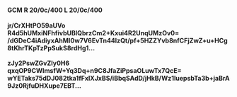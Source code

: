 #### GCM R 20/0c/400 L 20/0c/400
**jr/CrXHtPO59aUVo**<br/>**R4d5hUMxiNFhfivbUBlQbrzCm2+Kxui4R2UnqUMzOv0=**<br/>**/dGDeC4iAdiyxAhMI0w7V6EvTn44lzQt/pf+5HZZYvb8nfCFjZwZ+u+HCg8tKhrTKpTzPpSukS8rdHg1...**<br/><br/>
**zJy2PswZGvZly0H6**<br/>**qxqOP9CWImsfW+Yq3Dq+n9C8JfaZiPpsaOLuwTx7QcE=**<br/>**wYETaks75dDJ082tka1fFxlXJxBS/iBbqSAdD/jHkB/Wz1luepsbTa3b+jaBrA9Jz0RjfuDHXupe7EBT...**